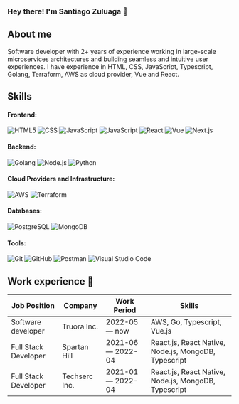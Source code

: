 ### Hey there! I'm Santiago Zuluaga 👋

## About me
Software developer with 2+ years of experience working in large-scale microservices architectures and building seamless and intuitive user experiences. I have experience in HTML, CSS, JavaScript, Typescript, Golang, Terraform, AWS as cloud provider, Vue and React.

<!--
<h3> 👨🏻‍💻 &nbsp;About Me </h3>

- 🤔 &nbsp; Exploring new technologies and developing software solutions and quick hacks.
- 🎓 &nbsp; Studying Computer Science and Mathematics at University of Massachusetts Amherst.
- 💼 &nbsp; Working as a Business Development Associate at VirtuBox InfoTech Private Limited.
- 🌱 &nbsp; Learning more about Cloud Architecture, Systems Design and Artificial Intelligence.
- ✍️ &nbsp; Pursuing Graphic Design and Blog Writing as hobbies/side hustles.
-->

## Skills

#### Frontend:
  ![HTML5](https://img.shields.io/badge/-HTML5-333333?style=flat&logo=HTML5)
  ![CSS](https://img.shields.io/badge/-CSS-333333?style=flat&logo=CSS3&logoColor=1572B6)
  ![JavaScript](https://img.shields.io/badge/-JavaScript-333333?style=flat&logo=javascript)
  ![JavaScript](https://img.shields.io/badge/-Typescript-333333?style=flat&logo=typescript)
  ![React](https://img.shields.io/badge/-React-333333?style=flat&logo=react)
  ![Vue](https://img.shields.io/badge/-Vue-333333?style=flat&logo=vue.js)
  ![Next.js](https://img.shields.io/badge/-Next.js-333333?style=flat&logo=next.js)

#### Backend:
  ![Golang](https://img.shields.io/badge/-Golang-333333?style=flat&logo=go)
  ![Node.js](https://img.shields.io/badge/-Node.js-333333?style=flat&logo=node.js)
  ![Python](https://img.shields.io/badge/-Python-333333?style=flat&logo=python)

#### Cloud Providers and Infrastructure:
  ![AWS](https://img.shields.io/badge/-AWS-333333?style=flat&logo=amazonaws)
  ![Terraform](https://img.shields.io/badge/-Terraform-333333?style=flat&logo=terraform)

#### Databases:
  ![PostgreSQL](https://img.shields.io/badge/-PostgreSQL-333333?style=flat&logo=postgresql)
  ![MongoDB](https://img.shields.io/badge/-MongoDB-333333?style=flat&logo=mongodb)

#### Tools:
  ![Git](https://img.shields.io/badge/-Git-333333?style=flat&logo=git)
  ![GitHub](https://img.shields.io/badge/-GitHub-333333?style=flat&logo=github)
  ![Postman](https://img.shields.io/badge/-Postman-333333?style=flat&logo=postman)
  ![Visual Studio Code](https://img.shields.io/badge/-Visual%20Studio%20Code-333333?style=flat&logo=visual-studio-code&logoColor=007ACC)
  

## Work experience 👔
| Job Position           | Company         | Work Period         | Skills                                                |
| ---------------------- | --------------- | ------------------- | ----------------------------------------------------- |
| Software developer     | Truora Inc.     | 2022-05 — now       | AWS, Go, Typescript, Vue.js                           |
| Full Stack Developer   | Spartan Hill    | 2021-06 — 2022-04   | React.js, React Native, Node.js, MongoDB, Typescript  |
| Full Stack Developer   | Techserc Inc.   | 2021-01 — 2022-04   | React.js, React Native, Node.js, MongoDB, Typescript  |
